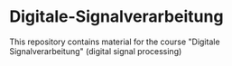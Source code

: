 # Digitale-Signalverarbeitung
This repository contains material for the course "Digitale Signalverarbeitung" (digital signal processing) 
